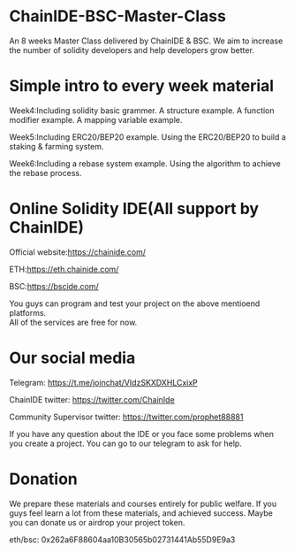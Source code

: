 # ChainIDE-BSC-Master-Class

An 8 weeks Master Class delivered by ChainIDE & BSC.
We aim to increase the number of solidity developers and help developers grow better.


# Simple intro to every week material
 
Week4:Including solidity basic grammer. A structure example. A function modifier example. A mapping variable example.   

Week5:Including ERC20/BEP20 example. Using the ERC20/BEP20 to build a staking & farming system.  

Week6:Including a rebase system example. Using the algorithm to achieve the rebase process.

# Online Solidity IDE(All support by ChainIDE)

Official website:https://chainide.com/  

ETH:https://eth.chainide.com/  

BSC:https://bscide.com/  

You guys can program and test your project on the above mentioend platforms.  
All of the services are free for now.  


# Our social media

Telegram: https://t.me/joinchat/VIdzSKXDXHLCxixP

ChainIDE twitter: https://twitter.com/ChainIde

Community Supervisor twitter: https://twitter.com/prophet88881

If you have any question about the IDE or you face some problems when you create a project.
You can go to our telegram to ask for help.

# Donation

We prepare these materials and courses entirely for public welfare.
If you guys feel learn a lot from these materials, and achieved success.
Maybe you can donate us or airdrop your project token.

eth/bsc: 0x262a6F88604aa10B30565b02731441Ab55D9E9a3
